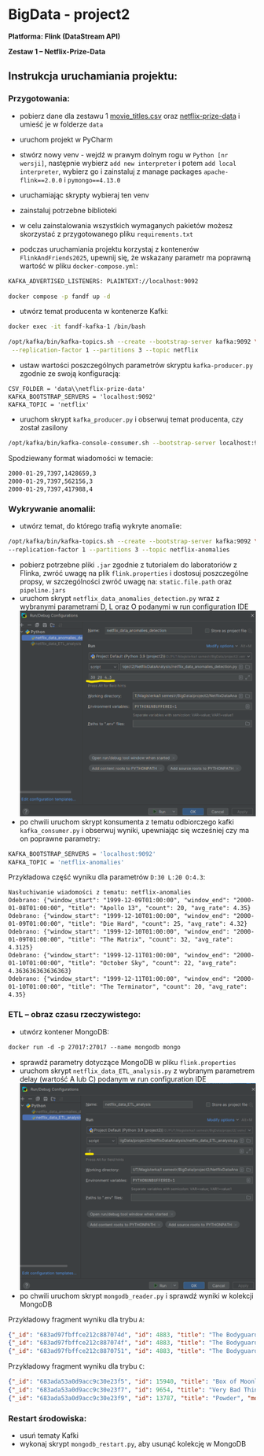 # BigData - project2
**Platforma: Flink (DataStream API)**

**Zestaw 1 – Netflix-Prize-Data**

## Instrukcja uruchamiania projektu:
### Przygotowania:
- pobierz dane dla zestawu 1 [movie_titles.csv](https://www.cs.put.poznan.pl/kjankiewicz/bigdata/stream_project/movie_titles.csv) oraz [netflix-prize-data](https://www.cs.put.poznan.pl/kjankiewicz/bigdata/stream_project/netflix-prize-data.zip) i umieść je w folderze `data`
- uruchom projekt w PyCharm
- stwórz nowy venv - wejdź w prawym dolnym rogu w `Python [nr wersji]`, następnie wybierz `add new interpreter` i potem `add local interpreter`, wybierz go i zainstaluj z manage packages `apache-flink==2.0.0` i `pymongo==4.13.0`
- uruchamiając skrypty wybieraj ten venv
- zainstaluj potrzebne biblioteki
- w celu zainstalowania wszystkich wymaganych pakietów możesz skorzystać z przygotowanego pliku `requirements.txt`

- podczas uruchamiania projektu korzystaj z kontenerów `FlinkAndFriends2025`, upewnij się, że wskazany parametr ma poprawną wartość w pliku `docker-compose.yml`:
``` bash
KAFKA_ADVERTISED_LISTENERS: PLAINTEXT://localhost:9092
```
```bash
docker compose -p fandf up -d
```
- utwórz temat producenta w kontenerze Kafki:
 ``` bash
docker exec -it fandf-kafka-1 /bin/bash
```
```bash
/opt/kafka/bin/kafka-topics.sh --create --bootstrap-server kafka:9092 \
 --replication-factor 1 --partitions 3 --topic netflix
```
- ustaw wartości poszczególnych parametrów skryptu `kafka-producer.py` zgodnie ze swoją konfiguracją:
```
CSV_FOLDER = 'data\\netflix-prize-data'
KAFKA_BOOTSTRAP_SERVERS = 'localhost:9092'
KAFKA_TOPIC = 'netflix'
```
- uruchom skrypt `kafka_producer.py` i obserwuj temat producenta, czy został zasilony
```bash
/opt/kafka/bin/kafka-console-consumer.sh --bootstrap-server localhost:9092 --topic netflix --from-beginning
```
Spodziewany format wiadomości w temacie:
```
2000-01-29,7397,1428659,3
2000-01-29,7397,562156,3
2000-01-29,7397,417988,4
```
### Wykrywanie anomalii:
- utwórz temat, do którego trafią wykryte anomalie:
 ``` bash
/opt/kafka/bin/kafka-topics.sh --create --bootstrap-server kafka:9092 \
 --replication-factor 1 --partitions 3 --topic netflix-anomalies
```
- pobierz potrzebne pliki `.jar` zgodnie z tutorialem do laboratoriów z Flinka, zwróć uwagę na plik `flink.properties` i dostosuj poszczególne propsy, w szczególności zwróć uwagę na: `static.file.path` oraz `pipeline.jars` 
- uruchom skrypt `netflix_data_anomalies_detection.py` wraz z wybranymi parametrami D, L oraz O podanymi w run configuration IDE
![Obraz1](img/img_1.png)
- po chwili uruchom skrypt konsumenta z tematu odbiorczego kafki `kafka_consumer.py` i obserwuj wyniki, upewniając się wcześniej czy ma on poprawne parametry:
```bash
KAFKA_BOOTSTRAP_SERVERS = 'localhost:9092'
KAFKA_TOPIC = 'netflix-anomalies'
```
Przykładowa część wyniku dla parametrów `D:30 L:20 O:4.3`:
```
Nasłuchiwanie wiadomości z tematu: netflix-anomalies
Odebrano: {"window_start": "1999-12-09T01:00:00", "window_end": "2000-01-08T01:00:00", "title": "Apollo 13", "count": 20, "avg_rate": 4.35}
Odebrano: {"window_start": "1999-12-10T01:00:00", "window_end": "2000-01-09T01:00:00", "title": "Die Hard", "count": 25, "avg_rate": 4.32}
Odebrano: {"window_start": "1999-12-10T01:00:00", "window_end": "2000-01-09T01:00:00", "title": "The Matrix", "count": 32, "avg_rate": 4.3125}
Odebrano: {"window_start": "1999-12-11T01:00:00", "window_end": "2000-01-10T01:00:00", "title": "October Sky", "count": 22, "avg_rate": 4.363636363636363}
Odebrano: {"window_start": "1999-12-11T01:00:00", "window_end": "2000-01-10T01:00:00", "title": "The Terminator", "count": 20, "avg_rate": 4.35}
```

### ETL – obraz czasu rzeczywistego:
- utwórz kontener MongoDB:
```dockerfile
docker run -d -p 27017:27017 --name mongodb mongo
```
- sprawdź parametry dotyczące MongoDB w pliku `flink.properties`
- uruchom skrypt `netflix_data_ETL_analysis.py` z wybranym parametrem delay (wartość A lub C) podanym w run configuration IDE
![Obraz](img/img.png)
- po chwili uruchom skrypt `mongodb_reader.py` i sprawdź wyniki w kolekcji MongoDB

Przykładowy fragment wyniku dla trybu `A`:
```json
{"_id": "683ad97fbffce212c887074d", "id": 4883, "title": "The Bodyguard", "month": "1999-12", "count_rate": 26, "sum_rate": 72.0, "unique_users": 26}
{"_id": "683ad97fbffce212c887074f", "id": 4883, "title": "The Bodyguard", "month": "1999-12", "count_rate": 27, "sum_rate": 76.0, "unique_users": 27}
{"_id": "683ad97fbffce212c8870751", "id": 4883, "title": "The Bodyguard", "month": "1999-12", "count_rate": 28, "sum_rate": 81.0, "unique_users": 28}
```
Przykładowy fragment wyniku dla trybu `C`:
```json
{"_id": "683ada53a0d9acc9c30e23f5", "id": 15940, "title": "Box of Moonlight", "month": "1999-12", "count_rate": 4, "sum_rate": 17.0, "unique_users": 4}
{"_id": "683ada53a0d9acc9c30e23f7", "id": 9654, "title": "Very Bad Things", "month": "1999-12", "count_rate": 18, "sum_rate": 39.0, "unique_users": 18}
{"_id": "683ada53a0d9acc9c30e23f9", "id": 13787, "title": "Powder", "month": "1999-12", "count_rate": 29, "sum_rate": 97.0, "unique_users": 29}
```

### Restart środowiska:
- usuń tematy Kafki
- wykonaj skrypt `mongodb_restart.py`, aby usunąć kolekcję w MongoDB
